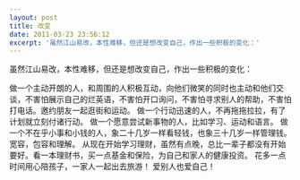 ```yaml
---
layout: post
title: 改变
date: 2011-03-23 23:56:12
excerpt: '虽然江山易改，本性难移，但还是想改变自己，作出一些积极的变化：'
---
```




虽然江山易改，本性难移，但还是想改变自己，作出一些积极的变化：


做一个主动开朗的人，和周围的人积极互动，向他们微笑的同时也主动和他们交谈，不害怕展示自己的烂英语，不害怕开口询问，不害怕寻求别人的帮助，不害怕打电话。邀约朋友一起逛街和运动。
做一个行动迅速的人，不再拖拖拉拉，有了计划就立刻付诸行动。
做一个愿意尝试新事物的人，比如学习、运动和语言。
做一个不在乎小事和小钱的人，象二十几岁一样看轻钱，也象三十几岁一样管理钱。宽容，包容和理解。
从现在开始学习理财，虽然有点晚，总比一辈子都没有开始要好。看一本理财书，买一点基金和保险，为自己和家人的健康投资。
花多一点时间用心陪孩子，一家人一起出去旅游！
爱别人也爱自己！


